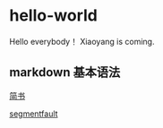 # hello-world
Hello everybody！
  Xiaoyang is coming.

## markdown 基本语法

[简书](https://www.jianshu.com/p/191d1e21f7ed)

[segmentfault](https://segmentfault.com/markdown)
